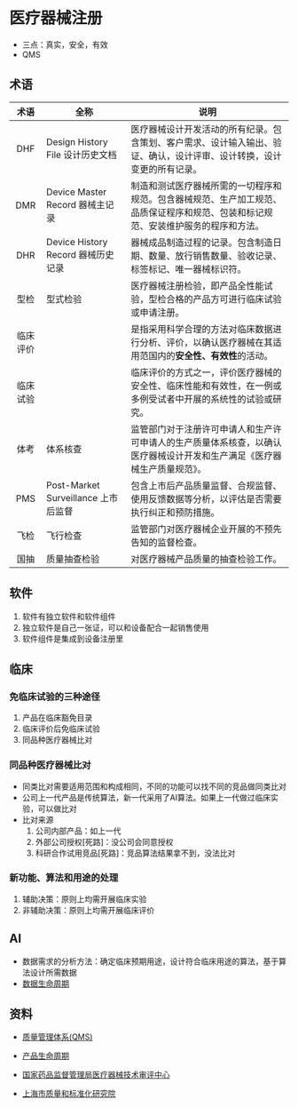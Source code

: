 # 医疗器械注册
* 三点：真实，安全，有效
* QMS

## 术语
| 术语 | 全称 | 说明 |
| :-: | - | - |
| DHF | Design History File 设计历史文档 | 医疗器械设计开发活动的所有纪录。包含策划、客户需求、设计输入输出、验证、确认，设计评审、设计转换，设计变更的所有记录。 |
| DMR | Device Master Record 器械主记录 | 制造和测试医疗器械所需的一切程序和规范。包含器械规范、生产加工规范、品质保证程序和规范、包装和标记规范、安装维护服务的程序和方法。 |
| DHR | Device History Record 器械历史记录 | 器械成品制造过程的记录。包含制造日期、数量、放行销售数量、验收记录、标签标记、唯一器械标识符。 |
| 型检 | 型式检验 | 医疗器械注册检验，即产品全性能试验，型检合格的产品方可进行临床试验或申请注册。 |
| 临床评价 |  | 是指采用科学合理的方法对临床数据进行分析、评价，以确认医疗器械在其适用范国内的**安全性、有效性**的活动。 |
| 临床试验 |  | 临床评价的方式之一，评价医疗器械的安全性、临床性能和有效性，在一例或多例受试者中开展的系统性的试验或研究。 |
| 体考 | 体系核查 | 监管部门对于注册许可申请人和生产许可申请人的生产质量体系核查，以确认医疗器械设计开发和生产满足《医疗器械生产质量规范》。 |
| PMS | Post-Market Surveillance 上市后监督 | 包含上市后产品质量监督、合规监督、使用反馈数据等分析，以评估是否需要执行纠正和预防措施。 |
| 飞检 | 飞行检查 | 监管部门对医疗器械企业开展的不预先告知的监督检查。 |
| 国抽 | 质量抽查检验 | 对医疗器械产品质量的抽查检验工作。 |

## 软件
1. 软件有独立软件和软件组件
1. 独立软件是自己一张证，可以和设备配合一起销售使用
1. 软件组件是集成到设备注册里

## 临床
### 免临床试验的三种途径
1. 产品在临床豁免目录
1. 临床评价后免临床试验
1. 同品种医疗器械比对

### 同品种医疗器械比对
* 同类比对需要适用范围和构成相同，不同的功能可以找不同的竞品做同类比对
* 公司上一代产品是传统算法，新一代采用了AI算法。如果上一代做过临床实验，可以做比对
* 比对来源
  1. 公司内部产品：如上一代
  1. 外部公司授权[死路]：没公司会同意授权
  1. 科研合作试用竞品[死路]：竞品算法结果拿不到，没法比对

### 新功能、算法和用途的处理
1. 辅助决策：原则上均需开展临床实验
1. 非辅助决策：原则上均需开展临床评价

## AI
* 数据需求的分析方法：确定临床预期用途，设计符合临床用途的算法，基于算法设计所需数据
* [数据生命周期](https://ai.wangyaqi.cn/#/kb/data)

## 资料
* [质量管理体系(QMS)](https://rd.wangyaqi.cn/#/qms/SUMMARY)
* [产品生命周期](https://rd.wangyaqi.cn/#/qms/plm)

* [国家药品监督管理局医疗器械技术审评中心](https://www.cmde.org.cn/index.html)
* [上海市质量和标准化研究院](https://www.cnsis.org.cn/)
